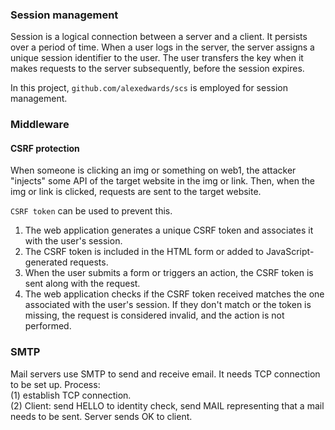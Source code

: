 ### Session management
Session is a logical connection between a server and a client. 
It persists over a period of time. 
When a user logs in the server, the server assigns a unique 
session identifier to the user. The user transfers the key when 
it makes requests to the server subsequently, before the 
session expires. 

In this project, `github.com/alexedwards/scs` is employed 
for session management. 

### Middleware
#### CSRF protection
When someone is clicking an img or something on web1, the attacker "injects" 
some API of the target website in the img or link. Then, when the img or link is clicked, 
requests are sent to the target website.

`CSRF token` can be used to prevent this.
1. The web application generates a unique CSRF token and associates it with 
the user's session.
2. The CSRF token is included in the HTML form or added to 
JavaScript-generated requests.
3. When the user submits a form or triggers an action, the CSRF token is sent along with the request.
4. The web application checks if the CSRF token received matches the one associated 
with the user's session. If they don't match or the token is missing, the request is considered invalid, and the action is not performed.

### SMTP
Mail servers use SMTP to send and receive email. It needs TCP connection to be set up.
Process: \
(1) establish TCP connection. \
(2) Client: send HELLO to identity check, send MAIL representing that a mail needs
to be sent. Server sends OK to client. 

